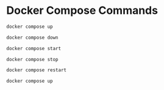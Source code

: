 # Docker Compose Commands

```bash
docker compose up
```

```bash
docker compose down
```

```bash
docker compose start
```


```bash
docker compose stop
```

```bash
docker compose restart
```


```bash
docker compose up
```

